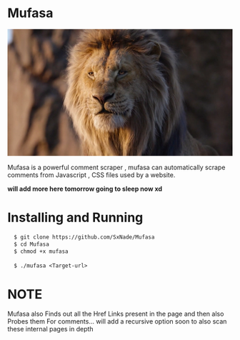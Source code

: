 # Mufasa

![img](https://github.com/SxNade/Mufasa/blob/main/mufasa.png)

Mufasa is a powerful comment scraper , mufasa can automatically scrape comments from Javascript , CSS files used by a website.

**will add more here tomorrow going to sleep now xd**


# Installing and Running 

      $ git clone https://github.com/SxNade/Mufasa
      $ cd Mufasa
      $ chmod +x mufasa
      
      $ ./mufasa <Target-url>


# NOTE

Mufasa also Finds out all the Href Links present in the page and then also Probes them For comments... will add a recursive option soon to also scan these internal pages in depth
